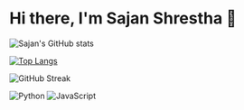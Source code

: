 # Hi there, I'm Sajan Shrestha 👋

![Sajan's GitHub stats](https://github-readme-stats.vercel.app/api?username=sajanshrestha&show_icons=true&theme=radical)

[![Top Langs](https://github-readme-stats.vercel.app/api/top-langs/?username=sajanshrestha&layout=compact&theme=radical)](https://github.com/anuraghazra/github-readme-stats)

![GitHub Streak](https://github-readme-streak-stats.herokuapp.com/?user=sajanshrestha&theme=radical)

![Python](https://img.shields.io/badge/Python-3776AB?style=for-the-badge&logo=python&logoColor=white)
![JavaScript](https://img.shields.io/badge/JavaScript-323330?style=for-the-badge&logo=javascript&logoColor=F7DF1E)
